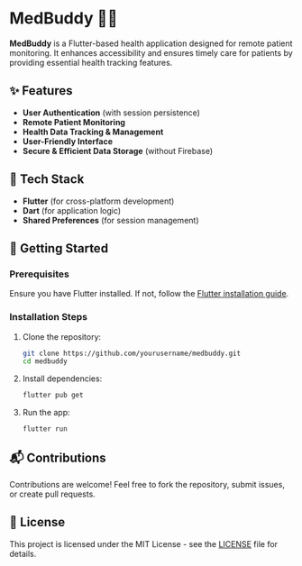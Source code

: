 # MedBuddy 🏥📱  

**MedBuddy** is a Flutter-based health application designed for remote patient monitoring. It enhances accessibility and ensures timely care for patients by providing essential health tracking features.  

## ✨ Features  
- **User Authentication** (with session persistence)  
- **Remote Patient Monitoring**  
- **Health Data Tracking & Management**  
- **User-Friendly Interface**  
- **Secure & Efficient Data Storage** (without Firebase)  

## 🚀 Tech Stack  
- **Flutter** (for cross-platform development)  
- **Dart** (for application logic)  
- **Shared Preferences** (for session management)  

## 📌 Getting Started  
### Prerequisites  
Ensure you have Flutter installed. If not, follow the [Flutter installation guide](https://flutter.dev/docs/get-started/install).  

### Installation Steps  
1. Clone the repository:  
   ```bash  
   git clone https://github.com/yourusername/medbuddy.git  
   cd medbuddy  
   ```  
2. Install dependencies:  
   ```bash  
   flutter pub get  
   ```  
3. Run the app:  
   ```bash  
   flutter run  
   ```  

## 📬 Contributions  
Contributions are welcome! Feel free to fork the repository, submit issues, or create pull requests.  

## 📄 License  
This project is licensed under the MIT License - see the [LICENSE](LICENSE) file for details.
